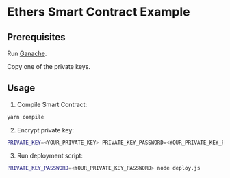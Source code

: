 # Ethers Smart Contract Example

## Prerequisites

Run [Ganache](https://trufflesuite.com/ganache/).

Copy one of the private keys.

## Usage

1. Compile Smart Contract:

```bash
yarn compile
```

2. Encrypt private key:

```bash
PRIVATE_KEY=<YOUR_PRIVATE_KEY> PRIVATE_KEY_PASSWORD=<YOUR_PRIVATE_KEY_PASSWORD> node encryptKey.js
```

3. Run deployment script:

```bash
PRIVATE_KEY_PASSWORD=<YOUR_PRIVATE_KEY_PASSWORD> node deploy.js
```
